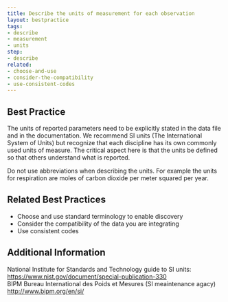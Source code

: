```yaml
---
title: Describe the units of measurement for each observation
layout: bestpractice
tags:
- describe
- measurement
- units
step:
- describe
related:
- choose-and-use
- consider-the-compatibility
- use-consistent-codes
---
```

## Best Practice

The units of reported parameters need to be explicitly stated in the data file and in the documentation. We recommend SI units (The International System of Units) but recognize that each discipline has its own commonly used units of measure. The critical aspect here is that the units be defined so that others understand what is reported.

Do not use abbreviations when describing the units. For example the units for respiration are moles of carbon dioxide per meter squared per year.

## Related Best Practices
- Choose and use standard terminology to enable discovery
- Consider the compatibility of the data you are integrating
- Use consistent codes

## Additional Information

National Institute for Standards and Technology guide to SI units: https://www.nist.gov/document/special-publication-330  
BIPM Bureau International des Poids et Mesures (SI meaintenance agacy) http://www.bipm.org/en/si/
